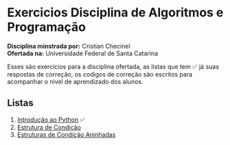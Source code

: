 # Exercicios Disciplina de Algoritmos e Programação

**Disciplina minstrada por:** Cristian Checinel  
**Ofertada na:** Universidade Federal de Santa Catarina  

Esses são exercicios para a disciplina ofertada, as listas que tem ✅ já suas respostas de correção, os codigos de correção são escritos para acompanhar o nivel de aprendizado dos alunos.

## Listas

1. [Introdução ao Python](1.%20listaIntroducaoPython.md) ✅
2. [Estrutura de Condição](2.%20estruturaCondicao.md)
3. [Estruturas de Condição Aninhadas](3.%20estruturaCondicaoAninhada.md)
